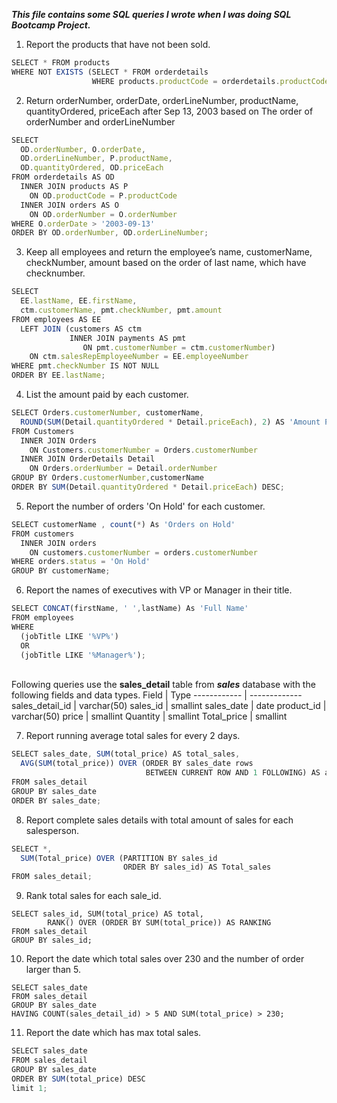 **_This file contains some SQL queries I wrote when I was doing SQL Bootcamp Project._**
1. Report the products that have not been sold.
```javascript
SELECT * FROM products
WHERE NOT EXISTS (SELECT * FROM orderdetails
                  WHERE products.productCode = orderdetails.productCode );

```
2. Return orderNumber, orderDate, orderLineNumber, productName, quantityOrdered, priceEach after Sep 13, 2003 based on The order of orderNumber and orderLineNumber
```javascript
SELECT 
  OD.orderNumber, O.orderDate,
  OD.orderLineNumber, P.productName,
  OD.quantityOrdered, OD.priceEach
FROM orderdetails AS OD
  INNER JOIN products AS P 
    ON OD.productCode = P.productCode
  INNER JOIN orders AS O 
    ON OD.orderNumber = O.orderNumber
WHERE O.orderDate > '2003-09-13'
ORDER BY OD.orderNumber, OD.orderLineNumber;
```
3. Keep all employees and return the employee’s name, customerName, checkNumber, amount based on the order of last name, which have checknumber.
```javascript
SELECT 
  EE.lastName, EE.firstName,
  ctm.customerName, pmt.checkNumber, pmt.amount
FROM employees AS EE 
  LEFT JOIN (customers AS ctm
             INNER JOIN payments AS pmt 
                ON pmt.customerNumber = ctm.customerNumber)
    ON ctm.salesRepEmployeeNumber = EE.employeeNumber
WHERE pmt.checkNumber IS NOT NULL
ORDER BY EE.lastName;
```

4.	List the amount paid by each customer.
```javascript
SELECT Orders.customerNumber, customerName, 
  ROUND(SUM(Detail.quantityOrdered * Detail.priceEach), 2) AS 'Amount Paid'
FROM Customers
  INNER JOIN Orders
    ON Customers.customerNumber = Orders.customerNumber
  INNER JOIN OrderDetails Detail
    ON Orders.orderNumber = Detail.orderNumber
GROUP BY Orders.customerNumber,customerName
ORDER BY SUM(Detail.quantityOrdered * Detail.priceEach) DESC;
```
5. Report the number of orders 'On Hold' for each customer.
```javascript
SELECT customerName , count(*) As 'Orders on Hold'
FROM customers
  INNER JOIN orders
    ON customers.customerNumber = orders.customerNumber
WHERE orders.status = 'On Hold'
GROUP BY customerName;
```

6. Report the names of executives with VP or Manager in their title.
```javascript
SELECT CONCAT(firstName, ' ',lastName) As 'Full Name'
FROM employees
WHERE 
  (jobTitle LIKE '%VP%') 
  OR 
  (jobTitle LIKE '%Manager%');
```

\
Following queries use the **sales_detail** table from _**sales**_ database with the following fields and data types.
Field | Type 
------------ | -------------
sales_detail_id | varchar(50)
sales_id | smallint
sales_date | date
product_id | varchar(50)
price | smallint
Quantity | smallint
Total_price | smallint

7. Report running average total sales for every 2 days.
```javascript
SELECT sales_date, SUM(total_price) AS total_sales,
  AVG(SUM(total_price)) OVER (ORDER BY sales_date rows 
                              BETWEEN CURRENT ROW AND 1 FOLLOWING) AS avg_sales_every_2_day
FROM sales_detail
GROUP BY sales_date
ORDER BY sales_date;
```
8. Report complete sales details with total amount of sales for each salesperson.
```javascript
SELECT *, 
  SUM(Total_price) OVER (PARTITION BY sales_id 
                         ORDER BY sales_id) AS Total_sales
FROM sales_detail;
```

9. Rank total sales for each sale_id.
```javescript
SELECT sales_id, SUM(total_price) AS total, 
		RANK() OVER (ORDER BY SUM(total_price)) AS RANKING
FROM sales_detail
GROUP BY sales_id;
```

10. Report the date which total sales over 230 and the number of order larger than 5.
```javescript
SELECT sales_date 
FROM sales_detail
GROUP BY sales_date
HAVING COUNT(sales_detail_id) > 5 AND SUM(total_price) > 230;
```

11. Report the date which has max total sales.
```javascript
SELECT sales_date
FROM sales_detail
GROUP BY sales_date
ORDER BY SUM(total_price) DESC
limit 1;
```
